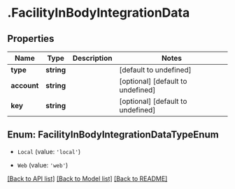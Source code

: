 # .FacilityInBodyIntegrationData

## Properties

Name | Type | Description | Notes
------------ | ------------- | ------------- | -------------
**type** | **string** |  | [default to undefined]
**account** | **string** |  | [optional] [default to undefined]
**key** | **string** |  | [optional] [default to undefined]



## Enum: FacilityInBodyIntegrationDataTypeEnum


* `Local` (value: `'local'`)

* `Web` (value: `'web'`)




[[Back to API list]](../README.md#documentation-for-api-endpoints) [[Back to Model list]](../README.md#documentation-for-models) [[Back to README]](../README.md)
